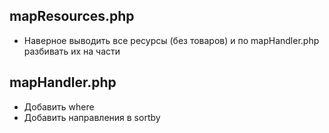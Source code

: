 ## mapResources.php

- Наверное выводить все ресурсы (без товаров) и по mapHandler.php разбивать их на части

## mapHandler.php

- Добавить where
- Добавить направления в sortby
